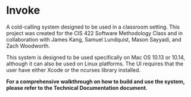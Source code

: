 # Invoke
A cold-calling system designed to be used in a classroom setting. This project was created for the CIS 422 Software
Methodology Class and in collaboration with James Kang, Samuel Lundquist, Mason Sayyadi, and Zach Woodworth. 


This system is designed to be used specifically on Mac OS 10.13 or 10.14, although it can also be used on Linux platforms. The UI requires that the user have either Xcode or the ncurses library installed. 

**For a comprehensive walkthrough on how to build and use the system, please refer to the Technical Documentation document.**
